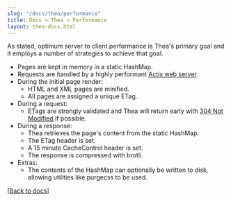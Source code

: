```yaml
---
slug: "/docs/thea/performance"
title: Docs » Thea » Performance
layout: thea-docs.html
---
```


As stated, optimum server to client performance is Thea's primary goal and it employs a number of strategies to achieve that goal.

* Pages are kept in memory in a static HashMap.
* Requests are handled by a highly performant [Actix web server](https://github.com/actix/actix-web).
* During the initial page render:
    * HTML and XML pages are minified.
    * All pages are assigned a unique ETag.
* During a request:
    * ETags are strongly validated and Thea will return early with [304 Not Modified](https://developer.mozilla.org/en-US/docs/Web/HTTP/Status/304) if possible.
* During a response:
    * Thea retrieves the page's content from the static HashMap.
    * The ETag header is set.
    * A 15 minute CacheControl header is set.
    * The response is compressed with brotli.
* Extras:
    * The contents of the HashMap can optionally be written to disk, allowing utilities like purgecss to be used.

[[Back to docs](/docs/thea)]
